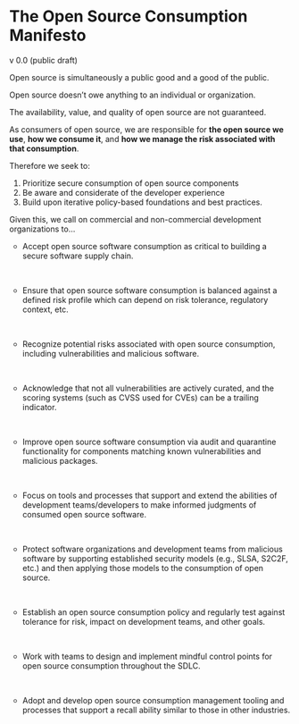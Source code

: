 <style>
    ul {list-style-type: circle;}
</style>

# The Open Source Consumption Manifesto
v 0.0 (public draft)

Open source is simultaneously a public good and a good of the public.

Open source doesn’t owe anything to an individual or organization.  

The availability, value, and quality of open source are not guaranteed.

As consumers of open source, we are responsible for **the open source we use**, **how we consume it**, and **how we manage the risk associated with that consumption**.

Therefore we seek to:

1. Prioritize secure consumption of open source components
2. Be aware and considerate of the developer experience
3. Build upon iterative policy-based foundations and best practices. 

Given this, we call on commercial and non-commercial development organizations to…

* Accept open source software consumption as critical to building a secure software supply chain.
<br>

* Ensure that open source software consumption is balanced against a defined risk profile which can depend on risk tolerance, regulatory context, etc.
<br>

* Recognize potential risks associated with open source consumption, including vulnerabilities and malicious software.
<br>

* Acknowledge that not all vulnerabilities are actively curated, and the scoring systems (such as  CVSS used for CVEs) can be a trailing indicator.
<br>

* Improve open source software consumption via audit and quarantine functionality for components matching known vulnerabilities and malicious packages.
<br> 

* Focus on tools and processes that support and extend the abilities of development teams/developers to make informed judgments of consumed open source software. 
<br>

* Protect software organizations and development teams from malicious software by supporting established security models (e.g., SLSA, S2C2F, etc.) and then applying those models to the consumption of open source.
<br>

* Establish an open source consumption policy and regularly test against tolerance for risk, impact on development teams, and other goals.
<br>

* Work with teams to design and implement mindful control points for open source consumption throughout the SDLC.
<br>

* Adopt and develop open source consumption management tooling and processes that support a recall ability similar to those in other industries.
